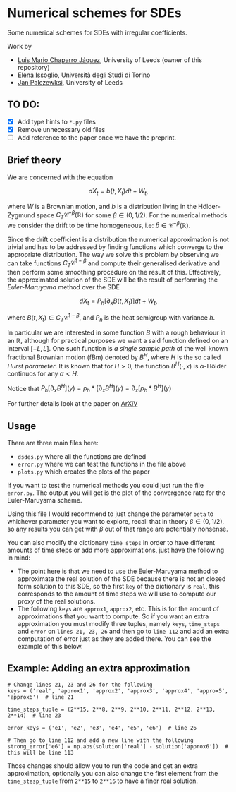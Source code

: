 # Numerical schemes for SDEs

Some numerical schemes for SDEs with irregular coefficients.

Work by

- [Luis Mario Chaparro Jáquez](https://lmcj.xyz), University of Leeds (owner of this repository)
- [Elena Issoglio](https://sites.google.com/view/elenaissoglio), Università degli Studi di Torino
- [Jan Palczewksi](https://www1.maths.leeds.ac.uk/~jp/), University of Leeds

## TO DO:

- [X] Add type hints to `*.py` files
- [X] Remove unnecessary old files
- [ ] Add reference to the paper once we have the preprint.

## Brief theory

We are concerned with the equation

$$
dX_t = b(t, X_t) dt + W_t,
$$

where $W$ is a Brownian motion, and $b$ is a distribution living in the Hölder-Zygmund space $C_T \mathcal C^{-\beta}(\mathbb R)$ for some $\beta \in (0, 1/2)$.
For the numerical methods we consider the drift to be time homogeneous, i.e: $\hat b \in \mathcal C^{-\beta}(\mathbb R)$.

Since the drift coefficient is a distribution the numerical approximation is not trivial and has to be addressed by finding functions which converge to the appropriate distribution.
The way we solve this problem by observing we can take functions $C_T \mathcal C^{1 - \beta}$ and compute their generalised derivative and then perform some smoothing procedure on the result of this.
Effectively, the approximated solution of the SDE will be the result of performing the *Euler-Maruyama* method over the SDE

$$
dX_t = P_h [\partial_x B(t, X_t)] dt + W_t,
$$

where $B(t, X_t) \in C_T \mathcal C^{1-\beta}$, and $P_h$ is the heat semigroup with variance $h$.

In particular we are interested in some function $B$ with a rough behaviour in an $\mathbb R$, although for practical purposes we want a said function defined on an interval $[-L, L]$. One such function is *a single sample path* of the well known fractional Brownian motion (fBm) denoted by $B^H$, where $H$ is the so called *Hurst parameter*. It is known that for $H>0$, the function $B^H(\cdot, x)$ is $\alpha$-Hölder continuos for any $\alpha < H$.

Notice that $P_h [\partial_x B^H](y) = p_h \ast [\partial_x B^H](y) = \partial_x [p_h \ast B^H](y)$

For further details look at the paper on [ArXiV](https://arxiv.org/)

## Usage

There are three main files here:

- `dsdes.py` where all the functions are defined
- `error.py` where we can test the functions in the file above
- `plots.py` which creates the plots of the paper

If you want to test the numerical methods you could just run the file `error.py`.
The output you will get is the plot of the convergence rate for the Euler-Maruyama scheme.

Using this file I would recommend to just change the parameter `beta` to whichever parameter you want to explore, recall that in theory $\beta \in (0, 1/2)$, so any results you can get with $\beta$ out of that range are potentially nonsense.

You can also modify the dictionary `time_steps` in order to have different amounts of time steps or add more approximations, just have the following in mind:

- The point here is that we need to use the Euler-Maruyama method to approximate the real solution of the SDE because there is not an closed form solution to this SDE, so the first `key` of the dictionary is `real`, this corresponds to the amount of time steps we will use to compute our proxy of the real solutions.
- The following `keys` are `approx1`, `approx2`, etc. This is for the amount of approximations that you want to compute. So if you want an extra approximation you must modify three tuples, namely `keys`, `time_steps` and `error` on `lines 21, 23, 26` and then go to `line 112` and add an extra computation of error just as they are added there. You can see the example of this below.

## Example: Adding an extra approximation

```{python}
# Change lines 21, 23 and 26 for the following
keys = ('real', 'approx1', 'approx2', 'approx3', 'approx4', 'approx5', 'approx6')  # line 21

time_steps_tuple = (2**15, 2**8, 2**9, 2**10, 2**11, 2**12, 2**13, 2**14)  # line 23

error_keys = ('e1', 'e2', 'e3', 'e4', 'e5', 'e6')  # line 26

# Then go to line 112 and add a new line with the following
strong_error['e6'] = np.abs(solution['real'] - solution['approx6'])  # this will be line 113
```

Those changes should allow you to run the code and get an extra approximation, optionally you can also change the first element from the `time_stesp_tuple` from `2**15` to `2**16` to have a finer real solution.
